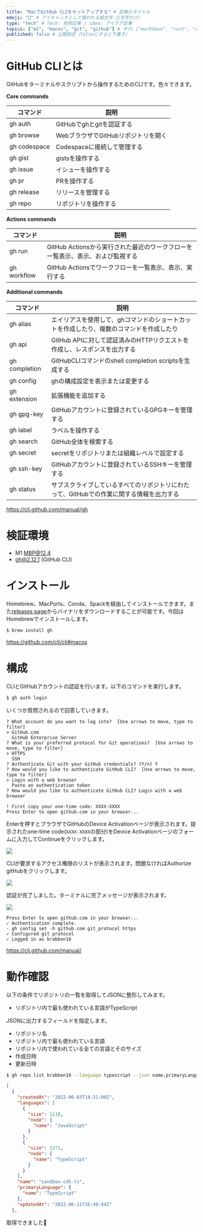 ```yaml
---
title: "MacでGitHub CLIをセットアップする" # 記事のタイトル
emoji: "🐙" # アイキャッチとして使われる絵文字（1文字だけ）
type: "tech" # tech: 技術記事 / idea: アイデア記事
topics: ["m1", "macos", "git", "github"] # タグ。["markdown", "rust", "aws"]のように指定する
published: false # 公開設定（falseにすると下書き）
---
```


# GitHub CLIとは
GitHubをターミナルやスクリプトから操作するためのCLIです。色々できます。

**Core commands**

|コマンド|説明|
|---|---|
|gh auth|GitHubでghとgitを認証する|
|gh browse|WebブラウザでGitHubリポジトリを開く|
|gh codespace|Codespaceに接続して管理する|
|gh gist|gistsを操作する|
|gh issue|イシューを操作する|
|gh pr|PRを操作する|
|gh release|リリースを管理する|
|gh repo|リポジトリを操作する|

**Actions commands**

|コマンド|説明|
|---|---|
|gh run|GitHub Actionsから実行された最近のワークフローを一覧表示、表示、および監視する|
|gh workflow|GitHub Actionsでワークフローを一覧表示、表示、実行する|

**Additional commands**

|コマンド|説明|
|---|---|
|gh alias|エイリアスを使用して、ghコマンドのショートカットを作成したり、複数のコマンドを作成したり|
|gh api|GitHub APIに対して認証済みのHTTPリクエストを作成し、レスポンスを出力する|
|gh completion|GitHubCLIコマンドのshell completion scriptsを生成する|
|gh config|ghの構成設定を表示または変更する|
|gh extension|拡張機能を追加する|
|gh gpg-key|GitHubアカウントに登録されているGPGキーを管理する|
|gh label|ラベルを操作する|
|gh search|GitHub全体を検索する|
|gh secret|secretをリポジトリまたは組織レベルで設定する|
|gh ssh-key|GitHubアカウントに登録されているSSHキーを管理する|
|gh status|サブスクライブしているすべてのリポジトリにわたって、GitHubでの作業に関する情報を出力する|

https://cli.github.com/manual/gh

# 検証環境
- M1 MBP@12.4
- gh@2.12.1 (GitHub CLI)

# インストール
Homebrew、MacPorts、Conda、Spackを経由してインストールできます。また[releases page](https://github.com/cli/cli/releases/latest)からバイナリをダウンロードすることが可能です。今回はHomebrewでインストールします。

```sh
$ brew install gh
```

https://github.com/cli/cli#macos

# 構成
CLIとGitHubアカウントの認証を行います。以下のコマンドを実行します。


```sh
$ gh auth login
```

いくつか質問されるので回答していきます。

```
? What account do you want to log into?  [Use arrows to move, type to filter]
> GitHub.com
  GitHub Enterprise Server
? What is your preferred protocol for Git operations?  [Use arrows to move, type to filter]
> HTTPS
  SSH
? Authenticate Git with your GitHub credentials? (Y/n) Y
? How would you like to authenticate GitHub CLI?  [Use arrows to move, type to filter]
> Login with a web browser
  Paste an authentication token
? How would you like to authenticate GitHub CLI? Login with a web browser

! First copy your one-time code: XXXX-XXXX
Press Enter to open github.com in your browser...
```

Enterを押すとブラウザでGitHubのDevice Activationページが表示されます。提示されたone-time code(`XXXX-XXXX`の部分)をDevice Activationページのフォームに入力してContinueをクリックします。

![](https://storage.googleapis.com/zenn-user-upload/b77364ba9fb4-20220612.png)

CLIが要求するアクセス権限のリストが表示されます。問題なければAuthorize gitHubをクリックします。

![](https://storage.googleapis.com/zenn-user-upload/87a6ba2e8e90-20220612.png)

認証が完了しました。ターミナルに完了メッセージが表示されます。

![](https://storage.googleapis.com/zenn-user-upload/c0244526781d-20220612.png)

```
Press Enter to open github.com in your browser...
✓ Authentication complete.
- gh config set -h github.com git_protocol https
✓ Configured git protocol
✓ Logged in as krabben16
```

https://cli.github.com/manual/

# 動作確認
以下の条件でリポジトリの一覧を取得してJSONに整形してみます。

- リポジトリ内で最も使われている言語がTypeScript

JSONに出力するフィールドを指定します。

- リポジトリ名
- リポジトリ内で最も使われている言語
- リポジトリ内で使われている全ての言語とそのサイズ
- 作成日時
- 更新日時

```sh
$ gh repo list krabben16 --language typescript --json name,primaryLanguage,languages,createdAt,updatedAt
```

```json
[
  {
    "createdAt": "2022-06-03T14:21:00Z",
    "languages": [
      {
        "size": 1110,
        "node": {
          "name": "JavaScript"
        }
      },
      {
        "size": 1271,
        "node": {
          "name": "TypeScript"
        }
      }
    ],
    "name": "sandbox-cdk-ts",
    "primaryLanguage": {
      "name": "TypeScript"
    },
    "updatedAt": "2022-06-11T16:40:44Z"
  },
```

取得できました👏
